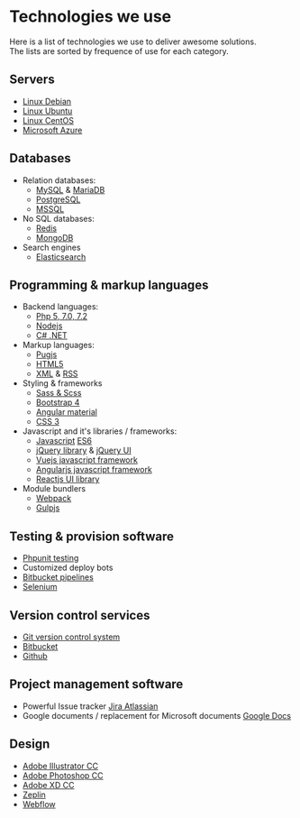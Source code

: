 # Technologies we use
Here is a list of technologies we use to deliver awesome solutions.  
The lists are sorted by frequence of use for each category.

## Servers

* [Linux Debian](https://www.debian.org/)
* [Linux Ubuntu](https://www.ubuntu.com/)
* [Linux CentOS](https://www.centos.org/)
* [Microsoft Azure](https://azure.microsoft.com/en-us/)

## Databases

* Relation databases:
	* [MySQL](https://www.mysql.com/) & [MariaDB](https://mariadb.org/)
	* [PostgreSQL](https://www.postgresql.org/)
	* [MSSQL](https://www.microsoft.com/en-us/sql-server/sql-server-2016)
* No SQL databases:
	* [Redis](https://redis.io/)
	* [MongoDB](https://www.mongodb.com/)
* Search engines
	* [Elasticsearch](https://www.elastic.co/)

## Programming & markup languages

* Backend languages:
	* [Php 5, 7.0, 7.2](http://www.php.net/)
	* [Nodejs](https://nodejs.org/)
	* [C# .NET](https://docs.microsoft.com/en-us/dotnet/csharp/getting-started/introduction-to-the-csharp-language-and-the-net-framework)
* Markup languages:
	* [Pugjs](https://pugjs.org/)
	* [HTML5](https://developer.mozilla.org/en-US/docs/Web/Guide/HTML/HTML5)
	* [XML](https://www.w3.org/XML/) & [RSS](https://en.wikipedia.org/wiki/RSS)
* Styling & frameworks
	* [Sass & Scss](https://sass-lang.com/)
	* [Bootstrap 4](https://getbootstrap.com/)
	* [Angular material](https://material.angular.io/)
	* [CSS 3](https://developer.mozilla.org/en-US/docs/Web/CSS/CSS3)
* Javascript and it's libraries / frameworks:
	* [Javascript](https://developer.mozilla.org/en-US/docs/Learn/Getting_started_with_the_web/JavaScript_basics) [ES6](http://es6-features.org/)
	* [jQuery library](http://jquery.com/) & [jQuery UI](http://jqueryui.com/)
	* [Vuejs javascript framework](https://vuejs.org/)
	* [Angularjs javascript framework](https://angularjs.org/)
	* [Reactjs UI library](https://reactjs.org/)
* Module bundlers
	* [Webpack](https://webpack.js.org/)
	* [Gulpjs](https://gulpjs.com/)

## Testing & provision software

* [Phpunit testing](https://phpunit.de/)
* Customized deploy bots
* [Bitbucket pipelines](https://bitbucket.org/product/features/pipelines)
* [Selenium](http://www.seleniumhq.org/)

## Version control services

* [Git version control system](https://git-scm.com/)
* [Bitbucket](https://bitbucket.org/)
* [Github](https://github.com/)

## Project management software

* Powerful Issue tracker [Jira Atlassian](https://jira.atlassian.com/)
* Google documents / replacement for Microsoft documents [Google Docs](https://www.google.com/docs/about/)


## Design

* [Adobe Illustrator CC](https://www.adobe.com/products/illustrator.html)
* [Adobe Photoshop CC](https://www.adobe.com/products/photoshop.html)
* [Adobe XD CC](https://www.adobe.com/products/xd.html)
* [Zeplin](https://zeplin.io/)
* [Webflow](https://webflow.com/)